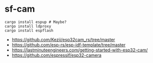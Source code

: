 # sf-cam

```
cargo install espup # Maybe?
cargo install ldproxy
cargo install espflash
```

* https://github.com/Kezii/esp32cam_rs/tree/master
* https://github.com/esp-rs/esp-idf-template/tree/master
* https://lastminuteengineers.com/getting-started-with-esp32-cam/
* https://github.com/espressif/esp32-camera
